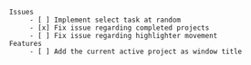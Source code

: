 
     Issues  
          - [ ] Implement select task at random
          - [x] Fix issue regarding completed projects
          - [ ] Fix issue regarding highlighter movement
     Features
          - [ ] Add the current active project as window title
